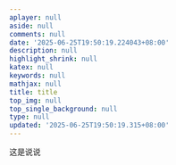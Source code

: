 ```yaml
---
aplayer: null
aside: null
comments: null
date: '2025-06-25T19:50:19.224043+08:00'
description: null
highlight_shrink: null
katex: null
keywords: null
mathjax: null
title: title
top_img: null
top_single_background: null
type: null
updated: '2025-06-25T19:50:19.315+08:00'
---
```

这是说说
